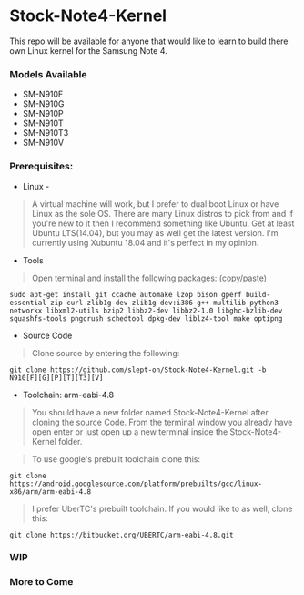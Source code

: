 # Stock-Note4-Kernel

This repo will be available for anyone that would like to learn
to build there own Linux kernel for the Samsung Note 4.


### Models Available

* SM-N910F
* SM-N910G
* SM-N910P
* SM-N910T
* SM-N910T3
* SM-N910V


### Prerequisites:

* Linux - 

> A virtual machine will work, but I prefer to dual boot Linux or have Linux as the sole OS. There are many Linux distros to pick from and if you're new to it then I recommend something like Ubuntu. Get at least Ubuntu LTS(14.04), but you may as well get the latest version. I'm currently using Xubuntu 18.04 and it's perfect in my opinion.

* Tools

> Open terminal and install the following packages: (copy/paste)

    sudo apt-get install git ccache automake lzop bison gperf build-essential zip curl zlib1g-dev zlib1g-dev:i386 g++-multilib python3-networkx libxml2-utils bzip2 libbz2-dev libbz2-1.0 libghc-bzlib-dev squashfs-tools pngcrush schedtool dpkg-dev liblz4-tool make optipng
  
* Source Code

> Clone source by entering the following:

    git clone https://github.com/slept-on/Stock-Note4-Kernel.git -b N910[F][G][P][T][T3][V]

* Toolchain: arm-eabi-4.8

> You should have a new folder named Stock-Note4-Kernel after cloning the source Code. From the terminal window you already have open enter <cd Stock-Note4-Kernel> or just open up a new terminal inside the Stock-Note4-Kernel folder. 

> To use google's prebuilt toolchain clone this:

    git clone https://android.googlesource.com/platform/prebuilts/gcc/linux-x86/arm/arm-eabi-4.8
      
> I prefer UberTC's prebuilt toolchain. If you would like to as well, clone this:

    git clone https://bitbucket.org/UBERTC/arm-eabi-4.8.git





### WIP
### More to Come
